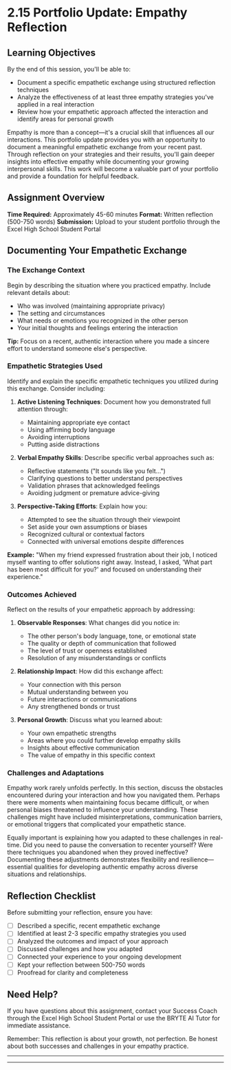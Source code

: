 # 2.15 Portfolio Update: Empathy Reflection

## Learning Objectives

By the end of this session, you'll be able to:
- Document a specific empathetic exchange using structured reflection techniques
- Analyze the effectiveness of at least three empathy strategies you've applied in a real interaction
- Review how your empathetic approach affected the interaction and identify areas for personal growth

Empathy is more than a concept—it's a crucial skill that influences all our interactions. This portfolio update provides you with an opportunity to document a meaningful empathetic exchange from your recent past. Through reflection on your strategies and their results, you'll gain deeper insights into effective empathy while documenting your growing interpersonal skills. This work will become a valuable part of your portfolio and provide a foundation for helpful feedback.

## Assignment Overview
**Time Required:** Approximately 45-60 minutes
**Format:** Written reflection (500-750 words)
**Submission:** Upload to your student portfolio through the Excel High School Student Portal

## Documenting Your Empathetic Exchange

### The Exchange Context
Begin by describing the situation where you practiced empathy. Include relevant details about:
- Who was involved (maintaining appropriate privacy)
- The setting and circumstances
- What needs or emotions you recognized in the other person
- Your initial thoughts and feelings entering the interaction

**Tip:** Focus on a recent, authentic interaction where you made a sincere effort to understand someone else's perspective.

### Empathetic Strategies Used
Identify and explain the specific empathetic techniques you utilized during this exchange. Consider including:

1. **Active Listening Techniques**: Document how you demonstrated full attention through:
   - Maintaining appropriate eye contact
   - Using affirming body language
   - Avoiding interruptions
   - Putting aside distractions

2. **Verbal Empathy Skills**: Describe specific verbal approaches such as:
   - Reflective statements ("It sounds like you felt...")
   - Clarifying questions to better understand perspectives
   - Validation phrases that acknowledged feelings
   - Avoiding judgment or premature advice-giving

3. **Perspective-Taking Efforts**: Explain how you:
   - Attempted to see the situation through their viewpoint
   - Set aside your own assumptions or biases
   - Recognized cultural or contextual factors
   - Connected with universal emotions despite differences

**Example:** "When my friend expressed frustration about their job, I noticed myself wanting to offer solutions right away. Instead, I asked, 'What part has been most difficult for you?' and focused on understanding their experience."

### Outcomes Achieved
Reflect on the results of your empathetic approach by addressing:

1. **Observable Responses**: What changes did you notice in:
   - The other person's body language, tone, or emotional state
   - The quality or depth of communication that followed
   - The level of trust or openness established
   - Resolution of any misunderstandings or conflicts

2. **Relationship Impact**: How did this exchange affect:
   - Your connection with this person
   - Mutual understanding between you
   - Future interactions or communications
   - Any strengthened bonds or trust

3. **Personal Growth**: Discuss what you learned about:
   - Your own empathetic strengths
   - Areas where you could further develop empathy skills
   - Insights about effective communication
   - The value of empathy in this specific context

### Challenges and Adaptations
Empathy work rarely unfolds perfectly. In this section, discuss the obstacles encountered during your interaction and how you navigated them. Perhaps there were moments when maintaining focus became difficult, or when personal biases threatened to influence your understanding. These challenges might have included misinterpretations, communication barriers, or emotional triggers that complicated your empathetic stance.

Equally important is explaining how you adapted to these challenges in real-time. Did you need to pause the conversation to recenter yourself? Were there techniques you abandoned when they proved ineffective? Documenting these adjustments demonstrates flexibility and resilience—essential qualities for developing authentic empathy across diverse situations and relationships.

## Reflection Checklist
Before submitting your reflection, ensure you have:
- [ ] Described a specific, recent empathetic exchange
- [ ] Identified at least 2-3 specific empathy strategies you used
- [ ] Analyzed the outcomes and impact of your approach
- [ ] Discussed challenges and how you adapted
- [ ] Connected your experience to your ongoing development
- [ ] Kept your reflection between 500-750 words
- [ ] Proofread for clarity and completeness

## Need Help?
If you have questions about this assignment, contact your Success Coach through the Excel High School Student Portal or use the BRYTE AI Tutor for immediate assistance.

Remember: This reflection is about your growth, not perfection. Be honest about both successes and challenges in your empathy practice.

---
---